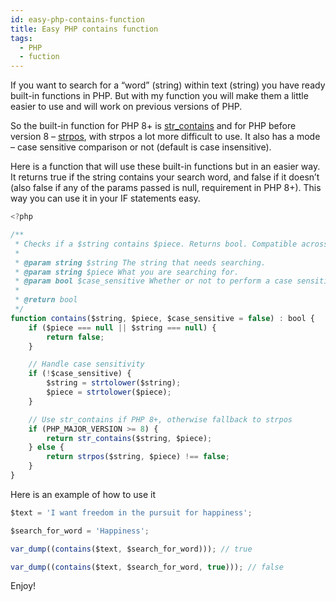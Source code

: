 ```yaml
---
id: easy-php-contains-function
title: Easy PHP contains function
tags:
  - PHP
  - fuction
---
```


If you want to search for a “word” (string) within text (string) you have ready built-in functions in PHP. But with my function you will make them a little easier to use and will work on previous versions of PHP.

So the built-in function for PHP 8+ is [str_contains](https://www.php.net/manual/en/function.strpos) and for PHP before version 8 – [strpos](https://www.php.net/manual/en/function.strpos), with strpos a lot more difficult to use. It also has a mode – case sensitive comparison or not (default is case insensitive).

Here is a function that will use these built-in functions but in an easier way. It returns true if the string contains your search word, and false if it doesn’t (also false if any of the params passed is null, requirement in PHP 8+). This way you can use it in your IF statements easy.

``` jsx title="PHP"
<?php

/**
 * Checks if a $string contains $piece. Returns bool. Compatible across PHP 7 and 8+ versions. Returns false if either of the params is null
 *
 * @param string $string The string that needs searching.
 * @param string $piece What you are searching for.
 * @param bool $case_sensitive Whether or not to perform a case sensitive check
 *
 * @return bool
 */
function contains($string, $piece, $case_sensitive = false) : bool {
    if ($piece === null || $string === null) {
        return false;
    }

    // Handle case sensitivity
    if (!$case_sensitive) {
        $string = strtolower($string);
        $piece = strtolower($piece);
    }

    // Use str_contains if PHP 8+, otherwise fallback to strpos
    if (PHP_MAJOR_VERSION >= 8) {
        return str_contains($string, $piece);
    } else {
        return strpos($string, $piece) !== false;
    }
}
```

Here is an example of how to use it

``` jsx
$text = 'I want freedom in the pursuit for happiness';

$search_for_word = 'Happiness';

var_dump((contains($text, $search_for_word))); // true

var_dump((contains($text, $search_for_word, true))); // false

```

Enjoy!
